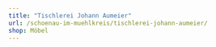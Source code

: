 ```yaml
---
title: "Tischlerei Johann Aumeier"
url: /schoenau-im-muehlkreis/tischlerei-johann-aumeier/
shop: Möbel
---
```

